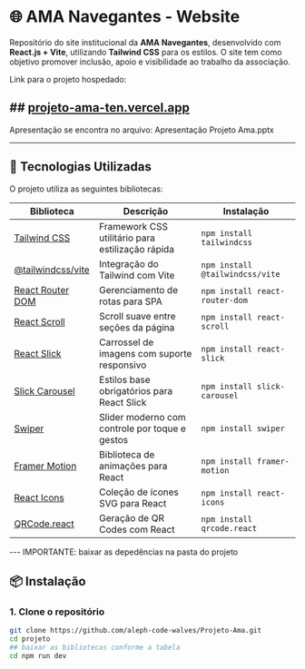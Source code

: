 # 🌐 AMA Navegantes - Website

Repositório do site institucional da **AMA Navegantes**, desenvolvido com **React.js + Vite**, utilizando **Tailwind CSS** para os estilos. O site tem como objetivo promover inclusão, apoio e visibilidade ao trabalho da associação.

Link para o projeto hospedado: 
## ## [projeto-ama-ten.vercel.app](https://projeto-ama-ten.vercel.app)

Apresentação se encontra no arquivo: Apresentação Projeto Ama.pptx

---

## 🚀 Tecnologias Utilizadas

O projeto utiliza as seguintes bibliotecas:

| Biblioteca | Descrição | Instalação |
|------------|-----------|------------|
| [Tailwind CSS](https://tailwindcss.com/) | Framework CSS utilitário para estilização rápida | `npm install tailwindcss` |
| [@tailwindcss/vite](https://www.npmjs.com/package/@tailwindcss/vite) | Integração do Tailwind com Vite | `npm install @tailwindcss/vite` |
| [React Router DOM](https://reactrouter.com/) | Gerenciamento de rotas para SPA | `npm install react-router-dom` |
| [React Scroll](https://www.npmjs.com/package/react-scroll) | Scroll suave entre seções da página | `npm install react-scroll` |
| [React Slick](https://react-slick.neostack.com/) | Carrossel de imagens com suporte responsivo | `npm install react-slick` |
| [Slick Carousel](https://kenwheeler.github.io/slick/) | Estilos base obrigatórios para React Slick | `npm install slick-carousel` |
| [Swiper](https://swiperjs.com/react) | Slider moderno com controle por toque e gestos | `npm install swiper` |
| [Framer Motion](https://www.framer.com/motion/) | Biblioteca de animações para React | `npm install framer-motion` |
| [React Icons](https://react-icons.github.io/react-icons/) | Coleção de ícones SVG para React | `npm install react-icons` |
| [QRCode.react](https://github.com/zpao/qrcode.react) | Geração de QR Codes com React | `npm install qrcode.react` |

--- IMPORTANTE: baixar as depedências na pasta do projeto

## 📦 Instalação
### 1. Clone o repositório

```bash
git clone https://github.com/aleph-code-walves/Projeto-Ama.git
cd projeto
## baixar as bibliotecas conforme a tabela
cd npm run dev


